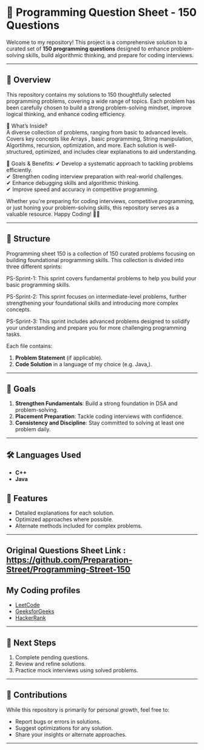 
# 📝 Programming Question Sheet - 150 Questions  

Welcome to my repository! This project is a comprehensive solution to a curated set of **150 programming questions** designed to enhance problem-solving skills, build algorithmic thinking, and prepare for coding interviews.  

---

## 📌 **Overview**  
This repository contains my solutions to 150 thoughtfully selected programming problems, covering a wide range of topics. Each problem has been carefully chosen to build a strong problem-solving mindset, improve logical thinking, and enhance coding efficiency.

🔹 What’s Inside? <br> 
A diverse collection of problems, ranging from basic to advanced levels.
Covers key concepts like Arrays , basic programming, String manipulation, Algortihms, recursion, optimization, and more.
Each solution is well-structured, optimized, and includes clear explanations to aid understanding.

🎯 Goals & Benefits:
✔ Develop a systematic approach to tackling problems efficiently.<br>
✔ Strengthen coding interview preparation with real-world challenges.<br>
✔ Enhance debugging skills and algorithmic thinking.<br>
✔ Improve speed and accuracy in competitive programming.<br>

Whether you're preparing for coding interviews, competitive programming, or just honing your problem-solving skills, this repository serves as a valuable resource.
Happy Coding! 🚀💡  

---

## 📂 **Structure**  

Programming sheet 150 is a collection of 150 curated problems focusing on building foundational programming skills. This collection is divided into three different sprints:

PS-Sprint-1: This sprint covers fundamental problems to help you build your basic programming skills.

PS-Sprint-2: This sprint focuses on intermediate-level problems, further strengthening your foundational skills and introducing more complex concepts.

PS-Sprint-3: This sprint includes advanced problems designed to solidify your understanding and prepare you for more challenging programming tasks.

Each file contains:  
1. **Problem Statement** (if applicable).  
2. **Code Solution** in a language of my choice (e.g. Java,).   

---

## 🚀 **Goals**  

1. **Strengthen Fundamentals**: Build a strong foundation in DSA and problem-solving.  
2. **Placement Preparation**: Tackle coding interviews with confidence.  
3. **Consistency and Discipline**: Stay committed to solving at least one problem daily.  

---

## 🛠️ **Languages Used**  

- **C++**  
- **Java**  

## 🌟 **Features**  

- Detailed explanations for each solution.  
- Optimized approaches where possible.  
- Alternate methods included for complex problems.  

---
## Original Questions Sheet Link : https://github.com/Preparation-Street/Programming-Street-150 

## My Coding profiles    
- [LeetCode](https://leetcode.com/u/_sourabhhh_/)  
- [GeeksforGeeks](https://www.geeksforgeeks.org/user/sourabhmei8i/)  
- [HackerRank](https://www.hackerrank.com/)   

---

## 🎯 **Next Steps**  

1. Complete pending questions.  
2. Review and refine solutions.  
3. Practice mock interviews using solved problems.  

---

## 🤝 **Contributions**  

While this repository is primarily for personal growth, feel free to:  
- Report bugs or errors in solutions.  
- Suggest optimizations for any solution.  
- Share your insights or alternate approaches.  

---
